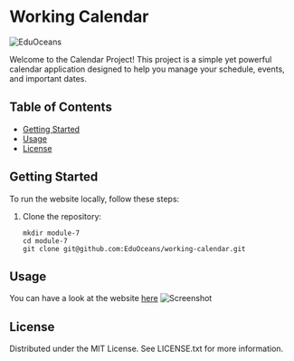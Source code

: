 # Working Calendar
![EduOceans](https://img.shields.io/badge/Edu-Oceans-blue)

Welcome to the Calendar Project! This project is a simple yet powerful calendar application designed to help you manage your schedule, events, and important dates. 

## Table of Contents

- [Getting Started](#getting-started)
- [Usage](#usage)
- [License](#license)

## Getting Started

To run the website locally, follow these steps:

1. Clone the repository:
   ```
   mkdir module-7
   cd module-7
   git clone git@github.com:EduOceans/working-calendar.git
   ```

## Usage
You can have a look at the website [here](https://eduoceans.github.io/working-calendar/)
![Screenshot ](https://github.com/EduOceans/calendar/assets/150608334/abbf0bef-3218-4f99-bc41-bd3621ca318f)


## License
Distributed under the MIT License. See LICENSE.txt for more information.

